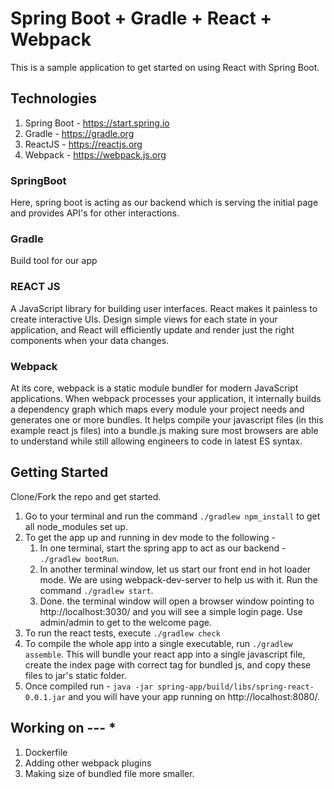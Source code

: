 # Spring Boot + Gradle + React + Webpack

This is a sample application to get started on using React with Spring Boot.

## Technologies
1. Spring Boot - https://start.spring.io
2. Gradle - https://gradle.org
3. ReactJS - https://reactjs.org
4. Webpack - https://webpack.js.org

### SpringBoot
Here, spring boot is acting as our backend which is serving the initial page and provides API's for other interactions.

### Gradle
Build tool for our app

### REACT JS
A JavaScript library for building user interfaces. React makes it painless to create interactive UIs. Design simple views for each state in your application, and React will efficiently update and render just the right components when your data changes.

### Webpack
At its core, webpack is a static module bundler for modern JavaScript applications. When webpack processes your application, it internally builds a dependency graph which maps every module your project needs and generates one or more bundles. It helps compile your javascript files (in this example react js files) into a bundle.js making sure most browsers are able to understand while still allowing engineers to code in latest ES syntax.

## Getting Started
Clone/Fork the repo and get started.

1. Go to your terminal and run the command `./gradlew npm_install` to get all node_modules set up.
2. To get the app up and running in dev mode to the following - 
    1. In one terminal, start the spring app to act as our backend - `./gradlew bootRun`.
    2. In another terminal window, let us start our front end in hot loader mode. We are using webpack-dev-server to help us with it. Run the command `./gradlew start`.
    3. Done. the terminal window will open a browser window pointing to http://localhost:3030/ and you will see a simple login page. Use admin/admin to get to the welcome page.
3. To run the react tests, execute `./gradlew check`
4. To compile the whole app into a single executable, run `./gradlew assemble`. This will bundle your react app into a single javascript file, create the index page with correct tag for bundled js, and copy these files to jar's static folder.
5. Once compiled run - `java -jar spring-app/build/libs/spring-react-0.0.1.jar` and you will have your app running on http://localhost:8080/.


## Working on --- *
1. Dockerfile
2. Adding other webpack plugins
3. Making size of bundled file more smaller.


